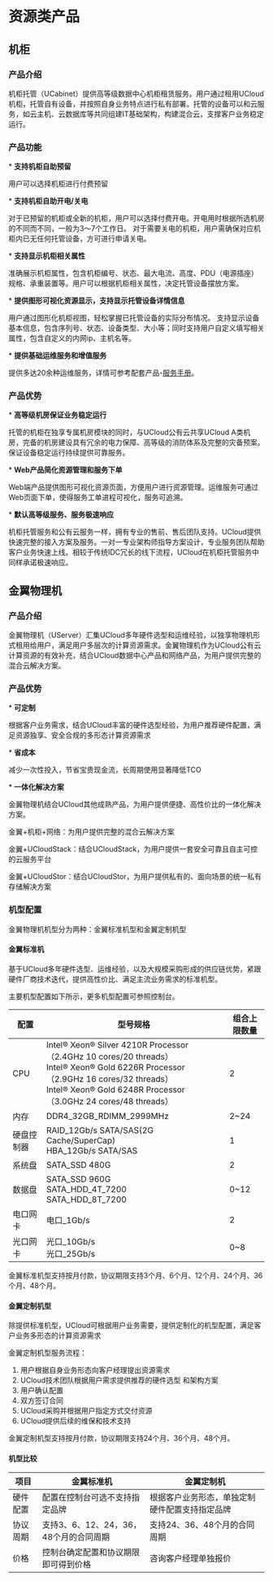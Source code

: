 # 资源类产品

## 机柜

### 产品介绍

机柜托管（UCabinet）提供高等级数据中心机柜租赁服务。用户通过租用UCloud机柜，托管自有设备，并按照自身业务特点进行私有部署。托管的设备可以和云服务，如云主机、云数据库等共同组建IT基础架构，构建混合云，支撑客户业务稳定运行。

### 产品功能

\* **支持机柜自助预留**

用户可以选择机柜进行付费预留

\* **支持机柜自助开电/关电**

对于已预留的机柜或全新的机柜，用户可以选择付费开电。开电用时根据所选机房的不同而不同，一般为3～7个工作日。
对于需要关电的机柜，用户需确保对应机柜内已无任何托管设备，方可进行申请关电。

\* **支持显示机柜相关属性**

准确展示机柜属性，包含机柜编号、状态、最大电流、高度、PDU（电源插座）规格、承重装置等。用户可以根据机柜相关属性，决定托管设备摆放方案。

\* **提供图形可视化资源显示，支持显示托管设备详情信息**

用户通过图形化机柜视图，轻松掌握已托管设备的实际分布情况。
支持显示设备基本信息，包含序列号、状态、设备类型、大小等；同时支持用户自定义填写相关属性，包含自定义的内网ip、主机名等。

\* **提供基础运维服务和增值服务**

提供多达20余种运维服务，详情可参考配套产品-[服务手册](/uhybrid2.0/operation_manual/service_om)。

### 产品优势

\* **高等级机房保证业务稳定运行**

托管的机柜在独享专属机房模块的同时，与UCloud公有云共享UCloud
A类机房，完备的机房建设具有冗余的电力保障、高等级的消防体系及完整的灾备预案。保证设备稳定运行持续提供可靠服务。

\* **Web产品简化资源管理和服务下单**

Web端产品提供图形可视化资源页面，方便用户进行资源管理。运维服务可通过Web页面下单，使得服务工单进程可视化，服务可追溯。

\* **默认高等级服务、服务极速响应**

机柜托管服务和公有云服务一样，拥有专业的售前、售后团队支持。UCloud提供快速完整的接入方案及服务。一对一专业架构师指导方案设计，专业服务团队帮助客户业务快速上线。相较于传统IDC冗长的线下流程，UCloud在机柜托管服务中同样承诺极速响应。

## 金翼物理机

### 产品介绍

金翼物理机（UServer）汇集UCloud多年硬件选型和运维经验，以独享物理机形式租用给用户，满足用户多层次的计算资源需求。金翼物理机作为UCloud公有云计算资源的有效补充，结合UCloud数据中心产品和网络产品，为用户提供完整的混合云解决方案。

### 产品优势

\* **可定制**

根据客户业务需求，结合UCloud丰富的硬件选型经验，为用户推荐硬件配置，满足资源独享、安全合规的多形态计算资源需求

\* **省成本**

减少一次性投入，节省宝贵现金流，长周期使用显著降低TCO

\* **一体化解决方案**

金翼物理机结合UCloud其他成熟产品，为用户提供便捷、高性价比的一体化解决方案。

金翼+机柜+网络：为用户提供完整的混合云解决方案

金翼+UCloudStack：结合UCloudStack，为用户提供一套安全可靠且自主可控的云服务平台

金翼+UCloudStor：结合UCloudStor，为用户提供私有的、面向场景的统一私有存储解决方案

### 机型配置

金翼物理机机型分为两种：金翼标准机型和金翼定制机型

#### 金翼标准机

基于UCloud多年硬件选型、运维经验，以及大规模采购形成的供应链优势，紧跟硬件厂商技术迭代，提供高性价比、满足主流业务需求的标准机型。

主要机型配置如下所示，更多机型配置可参照控制台。

| 配置       | 型号规格                                                     | 组合上限数量 |
| ---------- | ------------------------------------------------------------ | ------------ |
| CPU        | Intel® Xeon® Silver 4210R Processor（2.4GHz 10 cores/20 threads）<br />Intel® Xeon® Gold 6226R Processor（2.9GHz 16 cores/32 threads）<br />Intel® Xeon® Gold 6248R Processor（3.0GHz 24 cores/48 threads） | 2            |
| 内存       | DDR4_32GB_RDIMM_2999MHz                                      | 2~24         |
| 硬盘控制器 | RAID_12Gb/s SATA/SAS(2G Cache/SuperCap) <br />HBA_12Gb/s SATA/SAS | 1            |
| 系统盘     | SATA_SSD 480G                                                | 2            |
| 数据盘     | SATA_SSD 960G <br />SATA_HDD_4T_7200 <br />SATA_HDD_8T_7200  | 0~12         |
| 电口网卡   | 电口_1Gb/s                                                   | 2            |
| 光口网卡   | 光口_10Gb/s <br />光口_25Gb/s                                | 0~8          |

金翼标准机型支持按月付款，协议期限支持3个月、6个月、12个月、24个月、36个月、48个月。

#### 金翼定制机型

除提供标准机型，UCloud可根据用户业务需要，提供定制化的机型配置，满足客户业务多形态的计算资源需求

金翼定制机型服务流程：

1. 用户根据自身业务形态向客户经理提出资源需求
2. UCloud技术团队根据用户需求提供推荐的硬件选型 和架构方案
3. 用户确认配置
4. 双方签订合同
5. UCloud采购并根据用户指定方式交付资源
6. UCloud提供后续的维保和技术支持

金翼定制机型支持按月付款，协议期限支持24个月、36个月、48个月。

#### 机型比较

| 项目     | 金翼标准机                             | 金翼定制机                                     |
| -------- | -------------------------------------- | ---------------------------------------------- |
| 硬件配置 | 配置在控制台可选不支持指定品牌         | 根据客户业务形态，单独定制硬件配置支持指定品牌 |
| 协议周期 | 支持3、6、12、24，36，48个月的合同周期 | 支持24、36、48个月的合同周期                   |
| 价格     | 控制台确定配置和协议期限即可得到价格   | 咨询客户经理单独报价                           |

